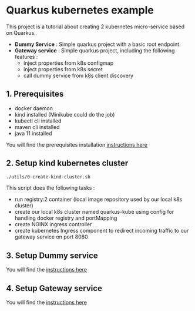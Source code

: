 # Quarkus kubernetes example

This project is a tutorial about creating 2 kubernetes micro-service based on Quarkus.

* **Dummy Service** : Simple quarkus project with a basic root endpoint.  
* **Gateway service** : Simple quarkus project, including the following features : 
  * inject properties from k8s configmap
  * inject properties from k8s secret
  * call dummy service from k8s client discovery 

## 1. Prerequisites
* docker daemon
* kind installed (Minikube could do the job)
* kubectl cli installed
* maven cli installed
* java 11 installed

You will find the prerequisites installation [instructions here](utils/markdown/SETUP_TOOLS.md)

## 2. Setup kind kubernetes cluster

```bash
./utils/0-create-kind-cluster.sh
```

This script does the following tasks :
* run registry:2 container (local image repository used by our local k8s cluster)
* create our local k8s cluster named quarkus-kube using config for handling docker registry and portMapping
* create NGINX ingress controller
* create kubernetes Ingress component to redirect incoming traffic to our gateway service on port 8080

## 3. Setup Dummy service

You will find the [instructions here](dummy-service/README.md)

## 4. Setup Gateway service

You will find the [instructions here](gateway-service/README.md)
